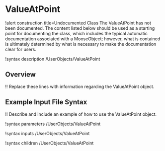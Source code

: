 # ValueAtPoint

!alert construction title=Undocumented Class
The ValueAtPoint has not been documented. The content listed below should be used as a starting point for
documenting the class, which includes the typical automatic documentation associated with a
MooseObject; however, what is contained is ultimately determined by what is necessary to make the
documentation clear for users.

!syntax description /UserObjects/ValueAtPoint

## Overview

!! Replace these lines with information regarding the ValueAtPoint object.

## Example Input File Syntax

!! Describe and include an example of how to use the ValueAtPoint object.

!syntax parameters /UserObjects/ValueAtPoint

!syntax inputs /UserObjects/ValueAtPoint

!syntax children /UserObjects/ValueAtPoint
